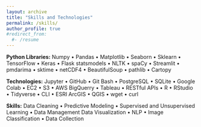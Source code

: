 ```yaml
---
layout: archive
title: "Skills and Technologies"
permalink: /skills/
author_profile: true
#redirect_from:
  #- /resume
---
```

**Python Libraries:** Numpy • Pandas • Matplotlib • Seaborn • Sklearn • TensorFlow • Keras • Flask statsmodels • NLTK • spaCy • Streamlit • pmdarima • sktime • netCDF4 • BeautifulSoup • pathlib • Cartopy

**Technologies:** Jupyter • GitHub • Git Bash • PostgreSQL • SQLite • Google Colab • EC2 • S3 • AWS BigQuerry • Tableau • RESTful APIs • R • RStudio • Tidyverse • CLI • ESRI ArcGIS • QGIS • wget • curl

**Skills:** Data Cleaning • Predictive Modeling • Supervised and Unsupervised Learning • Data Management Data Visualization • NLP • Image Classification • Data Collection 

